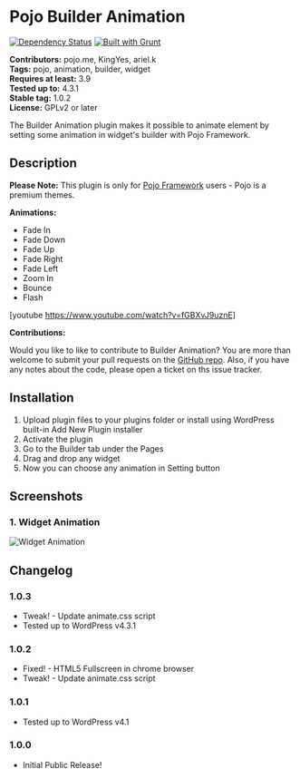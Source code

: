 # Pojo Builder Animation #
[![Dependency Status](https://david-dm.org/pojome/pojo-builder-animation/dev-status.svg)](https://david-dm.org/pojome/pojo-builder-animation#info=devDependencies) [![Built with Grunt](https://cdn.gruntjs.com/builtwith.png)](http://gruntjs.com/)

**Contributors:** pojo.me, KingYes, ariel.k  
**Tags:** pojo, animation, builder, widget  
**Requires at least:** 3.9  
**Tested up to:** 4.3.1  
**Stable tag:** 1.0.2  
**License:** GPLv2 or later  

The Builder Animation plugin makes it possible to animate element by setting some animation in widget's builder with Pojo Framework.

## Description ##

**Please Note:** This plugin is only for [Pojo Framework](http://pojo.me/?utm_source=wp-repo&utm_medium=link&utm_campaign=builder-animation) users - Pojo is a premium themes.  

<strong>Animations:</strong>

* Fade In
* Fade Down
* Fade Up
* Fade Right
* Fade Left
* Zoom In
* Bounce
* Flash

[youtube https://www.youtube.com/watch?v=fGBXvJ9uznE]

<strong>Contributions:</strong><br />

Would you like to like to contribute to Builder Animation? You are more than welcome to submit your pull requests on the [GitHub repo](https://github.com/pojome/pojo-builder-animation). Also, if you have any notes about the code, please open a ticket on ths issue tracker.

## Installation ##

1. Upload plugin files to your plugins folder or install using WordPress built-in Add New Plugin installer
1. Activate the plugin
1. Go to the Builder tab under the Pages
1. Drag and drop any widget
1. Now you can choose any animation in Setting button

## Screenshots ##

### 1. Widget Animation ###
![Widget Animation](http://s.wordpress.org/extend/plugins/pojo-builder-animation/screenshot-1.png)


## Changelog ##

### 1.0.3 ###
* Tweak! - Update animate.css script
* Tested up to WordPress v4.3.1

### 1.0.2 ###
* Fixed! - HTML5 Fullscreen in chrome browser
* Tweak! - Update animate.css script

### 1.0.1 ###
* Tested up to WordPress v4.1

### 1.0.0 ###
* Initial Public Release!

